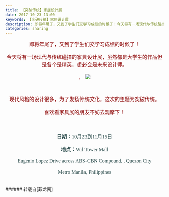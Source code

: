 ```yaml
---
title: 【突破传统】家居设计展
date: 2017-10-23 13:00
keywords: 【突破传统】家居设计展
description: 即将年尾了，又到了学生们交学习成绩的时候了！今天将有一场现代与传统碰撞的家具设计展，虽然都是大学生的作品但是各个是精英，想必会是未来设计师。、现代风格的设计很多，为了发扬传统文化，这次的主题为突破传统。喜欢看家具展的朋友不妨去观摩下！日期：10月23到11月15日地点：Wil Tower MallEugenio Lopez Drive across ABS-CBN Compound, , Quezon CityMetro Manila, Philippines
categories: sharing
---
```

<td class="t_f" id="postmessage_942761">

<div align="center"><font size="3"><font color="#8b0000">即将年尾了，又到了学生们交学习成绩的时候了！</font></font></div><br/>
<div align="center"><font size="3"><font color="#8b0000">今天将有一场现代与传统碰撞的家具设计展，虽然都是大学生的作品但是各个是精英，想必会是未来设计师。</font></font></div><br/>
<div align="center"><font size="3"><font color="#8b0000">、

<img aid="655836" data-cf-modified-a432355444fec854863358da-="" file="data/attachment/forum/201710/23/110134gvcjcq6qrfrrijfz.jpg.thumb.jpg" id="aimg_655836" inpost="1" onclick="" onmouseover="" src="http://www.flw.ph/data/attachment/forum/201710/23/110134gvcjcq6qrfrrijfz.jpg" style="cursor:pointer" zoomfile="data/attachment/forum/201710/23/110134gvcjcq6qrfrrijfz.jpg"/>


</font></font></div><br/>
<div align="center"><font size="3"><font color="#8b0000">现代风格的设计很多，为了发扬传统文化，这次的主题为突破传统。</font></font></div><br/>
<div align="center"><font size="3"><font color="#8b0000">喜欢看家具展的朋友不妨去观摩下！</font></font></div><br/>
<div align="center"><font size="3"><font color="#8b0000"><br/>
</font></font></div><br/>
<div align="center"><font face="Tahoma"><font size="3"><font color="#2f4f4f"><strong>日期：</strong>10月23到11月15日</font></font></font></div><br/>
<div align="center"><font face="Tahoma"><font size="3"><font color="#2f4f4f"><strong>地点：</strong>Wil Tower Mall</font></font></font></div><br/>
<font face="Tahoma"><font size="3"><font color="#2f4f4f"><div align="center">Eugenio Lopez Drive across ABS-CBN Compound, , Quezon City</div><br/>
<div align="center">Metro Manila, Philippines</div><br/>
</font></font></font><br/>
</td>
###### 转载自[菲龙网]